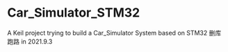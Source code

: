 # Car_Simulator_STM32
A Keil project trying to build a Car_Simulator System based on STM32
删库跑路 in 2021.9.3
